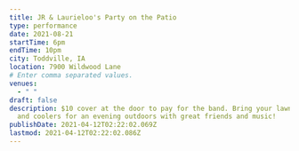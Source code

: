 ```yaml
---
title: JR & Laurieloo's Party on the Patio
type: performance
date: 2021-08-21
startTime: 6pm
endTime: 10pm
city: Toddville, IA
location: 7900 Wildwood Lane
# Enter comma separated values.
venues:
  - " "
draft: false
description: $10 cover at the door to pay for the band. Bring your lawn chairs
  and coolers for an evening outdoors with great friends and music!
publishDate: 2021-04-12T02:22:02.069Z
lastmod: 2021-04-12T02:22:02.086Z
---
```

![]()